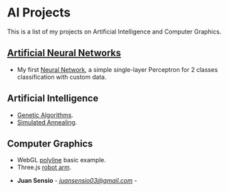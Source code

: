 # AI Projects
This is a list of my projects on Artificial Intelligence and Computer Graphics.

## [Artificial Neural Networks](https://github.com/JuanSensio/AIprojects/blob/master/ANN)

- My first [Neural Network](https://github.com/JuanSensio/AIprojects/blob/master/ANN/percep1.ipynb), a simple single-layer 
Perceptron for 2 classes classification with custom data.


## Artificial Intelligence

- [Genetic Algorithms](https://juansensio.github.io/AIprojects/webGL/gen.html).
- [Simulated Annealing](https://juansensio.github.io/AIprojects/webGL/gen.html).

## Computer Graphics
- WebGL [polyline](https://juansensio.github.io/AIprojects/webGL/dots&lines.html) basic example.
- Three.js [robot arm](https://juansensio.github.io/AIprojects/webGL/robot.html).

* **Juan Sensio** - *juansensio03@gmail.com* -

